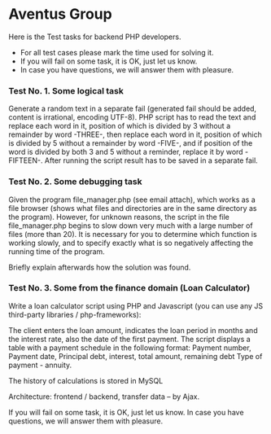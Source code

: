 # Aventus Group 

Here is the Test tasks for backend PHP developers. 

* For all test cases please mark the time used for solving it.
* If you will fail on some task, it is OK, just let us know. 
* In case you have questions, we will answer them with pleasure.


### Test No. 1. Some logical task
Generate a random text in a separate fail (generated fail should be added, content is irrational, encoding UTF-8).
PHP script has to read the text and replace each word in it, position of which is divided by 3 without a remainder by word -THREE-, then replace each word in it, position of which is divided by 5 without a remainder by word -FIVE-, and if position of the word is divided by both 3 and 5 without a reminder, replace it by word -FIFTEEN-. After running the script result has to be saved in a separate fail. 


### Test No. 2. Some debugging task

Given the program file_manager.php (see email attach), which works as a file browser (shows what files and directories are in the same directory as the program). However, for unknown reasons, the script in the file file_manager.php begins to slow down very much with a large number of files (more than 20). It is necessary for you to determine which function is working slowly, and to specify exactly what is so negatively affecting the running time of the program.

Briefly explain afterwards how the solution was found.

### Test No. 3. Some from the finance domain (Loan Calculator)

Write a loan calculator script using PHP and Javascript (you can use any JS third-party libraries  / php-frameworks):


The client enters the loan amount, indicates the loan period in months and the interest rate, also the date of the first payment. The script displays a table with a payment schedule in the following format:
Payment number, Payment date, Principal debt, interest, total amount, remaining debt
Type of payment - annuity.


The history of calculations is stored in MySQL

Architecture: frontend / backend, transfer data – by Ajax.



If you will fail on some task, it is OK, just let us know. 
In case you have questions, we will answer them with pleasure.
